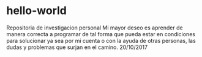 # hello-world
Repositoria de investigacion personal
Mi mayor deseo es aprender de manera correcta a programar de tal forma que pueda estar en condiciones para solucionar ya sea por mi cuenta o con la ayuda de otras personas, las dudas y problemas que surjan en el camino. 20/10/2017
